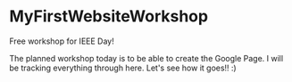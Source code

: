 MyFirstWebsiteWorkshop
======================

Free workshop for IEEE Day!

The planned workshop today is to be able to create the Google Page. I will be tracking everything through here. Let's see how it goes!! :)
